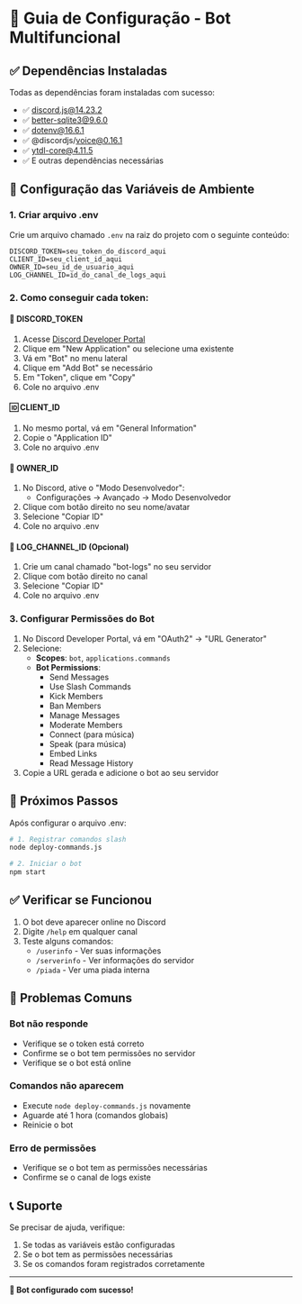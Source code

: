# 🔧 Guia de Configuração - Bot Multifuncional

## ✅ Dependências Instaladas

Todas as dependências foram instaladas com sucesso:
- ✅ discord.js@14.23.2
- ✅ better-sqlite3@9.6.0
- ✅ dotenv@16.6.1
- ✅ @discordjs/voice@0.16.1
- ✅ ytdl-core@4.11.5
- ✅ E outras dependências necessárias

## 🔑 Configuração das Variáveis de Ambiente

### 1. Criar arquivo .env
Crie um arquivo chamado `.env` na raiz do projeto com o seguinte conteúdo:

```env
DISCORD_TOKEN=seu_token_do_discord_aqui
CLIENT_ID=seu_client_id_aqui
OWNER_ID=seu_id_de_usuario_aqui
LOG_CHANNEL_ID=id_do_canal_de_logs_aqui
```

### 2. Como conseguir cada token:

#### 🤖 DISCORD_TOKEN
1. Acesse [Discord Developer Portal](https://discord.com/developers/applications)
2. Clique em "New Application" ou selecione uma existente
3. Vá em "Bot" no menu lateral
4. Clique em "Add Bot" se necessário
5. Em "Token", clique em "Copy"
6. Cole no arquivo .env

#### 🆔 CLIENT_ID
1. No mesmo portal, vá em "General Information"
2. Copie o "Application ID"
3. Cole no arquivo .env

#### 👤 OWNER_ID
1. No Discord, ative o "Modo Desenvolvedor":
   - Configurações → Avançado → Modo Desenvolvedor
2. Clique com botão direito no seu nome/avatar
3. Selecione "Copiar ID"
4. Cole no arquivo .env

#### 📝 LOG_CHANNEL_ID (Opcional)
1. Crie um canal chamado "bot-logs" no seu servidor
2. Clique com botão direito no canal
3. Selecione "Copiar ID"
4. Cole no arquivo .env

### 3. Configurar Permissões do Bot

1. No Discord Developer Portal, vá em "OAuth2" → "URL Generator"
2. Selecione:
   - **Scopes**: `bot`, `applications.commands`
   - **Bot Permissions**:
     - Send Messages
     - Use Slash Commands
     - Kick Members
     - Ban Members
     - Manage Messages
     - Moderate Members
     - Connect (para música)
     - Speak (para música)
     - Embed Links
     - Read Message History
3. Copie a URL gerada e adicione o bot ao seu servidor

## 🚀 Próximos Passos

Após configurar o arquivo .env:

```bash
# 1. Registrar comandos slash
node deploy-commands.js

# 2. Iniciar o bot
npm start
```

## ✅ Verificar se Funcionou

1. O bot deve aparecer online no Discord
2. Digite `/help` em qualquer canal
3. Teste alguns comandos:
   - `/userinfo` - Ver suas informações
   - `/serverinfo` - Ver informações do servidor
   - `/piada` - Ver uma piada interna

## 🐛 Problemas Comuns

### Bot não responde
- Verifique se o token está correto
- Confirme se o bot tem permissões no servidor
- Verifique se o bot está online

### Comandos não aparecem
- Execute `node deploy-commands.js` novamente
- Aguarde até 1 hora (comandos globais)
- Reinicie o bot

### Erro de permissões
- Verifique se o bot tem as permissões necessárias
- Confirme se o canal de logs existe

## 📞 Suporte

Se precisar de ajuda, verifique:
1. Se todas as variáveis estão configuradas
2. Se o bot tem as permissões necessárias
3. Se os comandos foram registrados corretamente

---

**🎉 Bot configurado com sucesso!**

